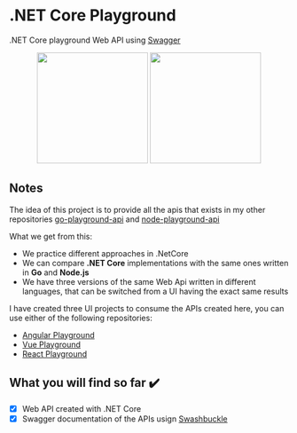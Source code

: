 # .NET Core Playground
.NET Core playground Web API using [Swagger](https://swagger.io/)

<p align="center">
  <img height="200" src="https://miro.medium.com/max/313/1*Voh7k0_lP6wMJEApsqfKnA.png">
  <img height="200" src="https://upload.wikimedia.org/wikipedia/commons/a/ab/Swagger-logo.png">
</p>

## Notes
The idea of this project is to provide all the apis that exists in my other repositories [go-playground-api](https://github.com/joacod/go-playground-api) and [node-playground-api](https://github.com/joacod/node-playground-api)

What we get from this:
- We practice different approaches in .NetCore
- We can compare **.NET Core** implementations with the same ones written in **Go** and **Node.js**
- We have three versions of the same Web Api written in different languages, that can be switched from a UI having the exact same results

I have created three UI projects to consume the APIs created here, you can use either of the following repositories:
- [Angular Playground](https://github.com/joacod/angular-playground-ui)
- [Vue Playground](https://github.com/joacod/vue-playground-ui)
- [React Playground](https://github.com/joacod/react-playground-ui)

## What you will find so far :heavy_check_mark:
- [x] Web API created with .NET Core
- [x] Swagger documentation of the APIs usign [Swashbuckle](https://www.nuget.org/packages/Swashbuckle.AspNetCore/)
